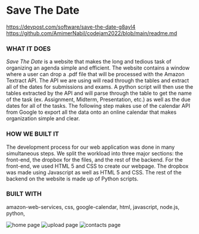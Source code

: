 # Save The Date

https://devpost.com/software/save-the-date-g8ayl4  
https://github.com/AmimerNabil/codejam2022/blob/main/readme.md

### **WHAT IT DOES**
*Save The Date* is a website that makes the long and tedious task of organizing an agenda simple and efficient. The website contains a window where a user can drop a .pdf file that will be processed with the Amazon Textract API. The API we are using will read through the tables and extract all of the dates for submissions and exams. A python script will then use the tables extracted by the API and will parse through the table to get the name of the task (ex. Assignment, Midterm, Presentation, etc.) as well as the due dates for all of the tasks. The following step makes use of the calendar API from Google to export all the data onto an online calendar that makes organization simple and clear.

### **HOW WE BUILT IT**
The development process for our web application was done in many simultaneous steps. We split the workload into three major sections: the front-end, the dropbox for the files, and the rest of the backend. For the front-end, we used HTML 5 and CSS to create our webpage. The dropbox was made using Javascript as well as HTML 5 and CSS. The rest of the backend on the website is made up of Python scripts.

### **BUILT WITH**
amazon-web-services,
css,
google-calendar,
html,
javascript,
node.js,
python,  

![home page](https://user-images.githubusercontent.com/97472150/193643473-34c470dc-85b7-43fc-8495-58fe2cf239c5.jpg)
![upload page](https://user-images.githubusercontent.com/97472150/193643484-f494960b-db4d-4ade-9e84-7436fb31b688.jpg)
![contacts page](https://user-images.githubusercontent.com/97472150/193643513-d21d7861-3ac4-4f14-9f90-388ad8c651da.jpg)
